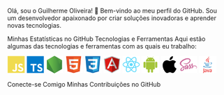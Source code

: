 Olá, sou o Guilherme Oliveira! 👋
Bem-vindo ao meu perfil do GitHub. Sou um desenvolvedor apaixonado por criar soluções inovadoras e aprender novas tecnologias.

Minhas Estatísticas no GitHub
Tecnologias e Ferramentas
Aqui estão algumas das tecnologias e ferramentas com as quais eu trabalho:

<p align="left">
<img src="https://raw.githubusercontent.com/devicons/devicon/master/icons/javascript/javascript-plain.svg" alt="JavaScript" width="40" height="40"/>
<img src="https://raw.githubusercontent.com/devicons/devicon/master/icons/typescript/typescript-plain.svg" alt="TypeScript" width="40" height="40"/>
<img src="https://raw.githubusercontent.com/devicons/devicon/master/icons/nodejs/nodejs-original.svg" alt="Node.js" width="40" height="40"/>
<img src="https://raw.githubusercontent.com/devicons/devicon/master/icons/html5/html5-original.svg" alt="HTML5" width="40" height="40"/>
<img src="https://raw.githubusercontent.com/devicons/devicon/master/icons/css3/css3-original.svg" alt="CSS3" width="40" height="40"/>
<img src="https://raw.githubusercontent.com/devicons/devicon/master/icons/angularjs/angularjs-original.svg" alt="Angular" width="40" height="40"/>
<img src="https://raw.githubusercontent.com/devicons/devicon/master/icons/react/react-original.svg" alt="React" width="40" height="40"/>
<img src="https://raw.githubusercontent.com/devicons/devicon/master/icons/android/android-original.svg" alt="Android" width="40" height="40"/>
<img src="https://raw.githubusercontent.com/devicons/devicon/master/icons/apple/apple-original.svg" alt="Apple" width="40" height="40"/>
<img src="https://raw.githubusercontent.com/devicons/devicon/master/icons/sass/sass-original.svg" alt="Sass" width="40" height="40"/>
<img src="https://raw.githubusercontent.com/devicons/devicon/master/icons/java/java-original-wordmark.svg" alt="Java" width="40" height="40"/>
</p>

Conecte-se Comigo
Minhas Contribuições no GitHub
